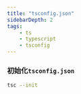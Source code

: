 ```yaml
---
title: "tsconfig.json"
sidebarDepth: 2
tags: 
    - ts
    - typescript
    - tsconfig
---
```


### 初始化`tsconfig.json`

```bash
tsc --init
```
